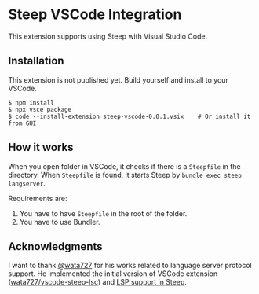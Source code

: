 # Steep VSCode Integration

This extension supports using Steep with Visual Studio Code.

## Installation

This extension is not published yet. Build yourself and install to your VSCode.

```
$ npm install
$ npx vsce package
$ code --install-extension steep-vscode-0.0.1.vsix    # Or install it from GUI
```

## How it works

When you open folder in VSCode, it checks if there is a `Steepfile` in the directory.
When `Steepfile` is found, it starts Steep by `bundle exec steep langserver`.

Requirements are:

1. You have to have `Steepfile` in the root of the folder.
2. You have to use Bundler.

## Acknowledgments

I want to thank [@wata727](https://github.com/wata727) for his works related to language server protocol support.
He implemented the initial version of VSCode extension ([wata727/vscode-steep-lsc](https://github.com/wata727/vscode-steep-lsc)) and [LSP support in Steep](https://github.com/soutaro/steep/pull/79).
